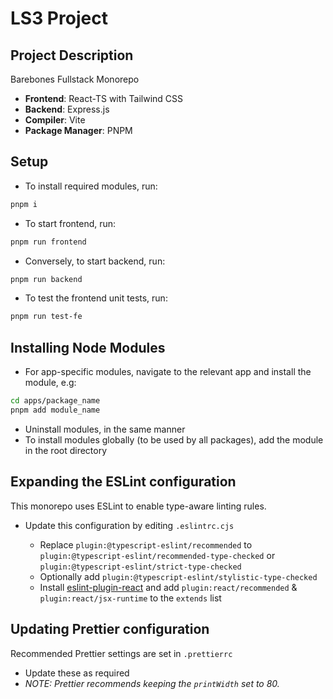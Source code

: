 # LS3 Project

## Project Description

Barebones Fullstack Monorepo

- **Frontend**: React-TS with Tailwind CSS
- **Backend**: Express.js
- **Compiler**: Vite
- **Package Manager**: PNPM

## Setup

- To install required modules, run:

```bash
pnpm i
```

- To start frontend, run:

```bash
pnpm run frontend
```

- Conversely, to start backend, run:

```bash
pnpm run backend
```

- To test the frontend unit tests, run:

```bash
pnpm run test-fe
```

## Installing Node Modules

- For app-specific modules, navigate to the relevant app and install the module,
  e.g:

```bash
cd apps/package_name
pnpm add module_name
```

- Uninstall modules, in the same manner
- To install modules globally (to be used by all packages), add the module in
  the root directory

## Expanding the ESLint configuration

This monorepo uses ESLint to enable type-aware linting rules.

- Update this configuration by editing `.eslintrc.cjs`

  - Replace `plugin:@typescript-eslint/recommended` to
    `plugin:@typescript-eslint/recommended-type-checked` or
    `plugin:@typescript-eslint/strict-type-checked`
  - Optionally add `plugin:@typescript-eslint/stylistic-type-checked`
  - Install
    [eslint-plugin-react](https://github.com/jsx-eslint/eslint-plugin-react) and
    add `plugin:react/recommended` & `plugin:react/jsx-runtime` to the `extends`
    list

## Updating Prettier configuration

Recommended Prettier settings are set in `.prettierrc`

- Update these as required
- _NOTE: Prettier recommends keeping the `printWidth` set to 80._
